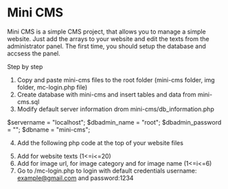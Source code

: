 # Mini CMS

Mini CMS is a simple CMS project, that allows you to manage a simple website.
Just add the arrays to your website and edit the texts from the administrator panel.
The first time, you should setup the database and accsess the panel.

Step by step
1. Copy and paste mini-cms files to the root folder (mini-cms folder, img folder, mc-login.php file)
2. Create database with mini-cms and insert tables and data from mini-cms.sql
3. Modify default server information drom mini-cms/db_information.php

$servername = "localhost";
$dbadmin_name = "root";
$dbadmin_password = "";
$dbname = "mini-cms";

4. Add the following php code at the top of your website files

<?php
include('mini-cms/db_information.php');
include('mini-cms/login.php');
include('mini-cms/retrieve-photos.php');
include('mini-cms/retrieve-texts.php');
?>

5. Add <?php echo $text[i]; ?> for website texts (1<=i<=20)
6. Add <?php echo $url[i]; ?> for image url, <?php echo $category[i]; ?> for image category and <?php echo $name[i]; ?> for image name (1<=i<=6)
7. Go to /mc-login.php to login with default credentials username: example@gmail.com and password:1234
